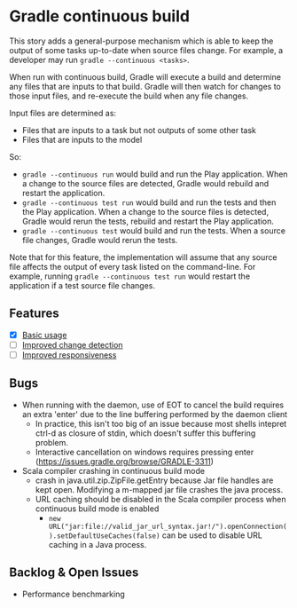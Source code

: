 # Gradle continuous build

This story adds a general-purpose mechanism which is able to keep the output of some tasks up-to-date when source files change.
For example, a developer may run `gradle --continuous <tasks>`.

When run with continuous build, Gradle will execute a build and determine any files that are inputs to that build.
Gradle will then watch for changes to those input files, and re-execute the build when any file changes.

Input files are determined as:
- Files that are inputs to a task but not outputs of some other task
- Files that are inputs to the model

So:

- `gradle --continuous run` would build and run the Play application. When a change to the source files are detected, Gradle would rebuild and
  restart the application.
- `gradle --continuous test run` would build and run the tests and then the Play application. When a change to the source files is detected,
  Gradle would rerun the tests, rebuild and restart the Play application.
- `gradle --continuous test` would build and run the tests. When a source file changes, Gradle would rerun the tests.

Note that for this feature, the implementation will assume that any source file affects the output of every task listed on the command-line.
For example, running `gradle --continuous test run` would restart the application if a test source file changes.

## Features

- [x] [Basic usage](basic-usage)
- [ ] [Improved change detection](improved-change-detection)
- [ ] [Improved responsiveness](improved-responsiveness)

## Bugs

- When running with the daemon, use of EOT to cancel the build requires an extra 'enter' due to the line buffering performed by the daemon client
  - In practice, this isn't too big of an issue because most shells intepret ctrl-d as closure of stdin, which doesn't suffer this buffering problem.
  - Interactive cancellation on windows requires pressing enter (https://issues.gradle.org/browse/GRADLE-3311)
- Scala compiler crashing in continuous build mode
  - crash in java.util.zip.ZipFile.getEntry because Jar file handles are kept open. Modifying a m-mapped jar file crashes the java process.
  - URL caching should be disabled in the Scala compiler process when continuous build mode is enabled
    - `new URL("jar:file://valid_jar_url_syntax.jar!/").openConnection().setDefaultUseCaches(false)` can be used to disable URL caching in a Java process.

## Backlog & Open Issues

- Performance benchmarking
